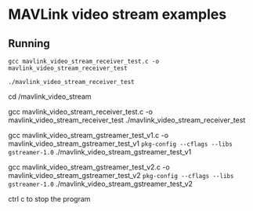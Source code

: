 # MAVLink video stream examples

## 

## Running ##

```
gcc mavlink_video_stream_receiver_test.c -o mavlink_video_stream_receiver_test

./mavlink_video_stream_receiver_test
```

cd /mavlink_video_stream

gcc mavlink_video_stream_receiver_test.c -o mavlink_video_stream_receiver_test
./mavlink_video_stream_receiver_test

gcc mavlink_video_stream_gstreamer_test_v1.c -o mavlink_video_stream_gstreamer_test_v1 `pkg-config --cflags --libs gstreamer-1.0`
./mavlink_video_stream_gstreamer_test_v1

gcc mavlink_video_stream_gstreamer_test_v2.c -o mavlink_video_stream_gstreamer_test_v2 `pkg-config --cflags --libs gstreamer-1.0`
./mavlink_video_stream_gstreamer_test_v2

ctrl c to stop the program